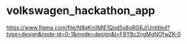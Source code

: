 # volkswagen_hackathon_app

https://www.figma.com/file/N8qKniIMIE1Qod5s8qRG6J/Untitled?type=design&node-id=0-1&mode=design&t=F8Y8c2ngMgNOfwZK-0
